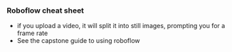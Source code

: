 ### Roboflow cheat sheet
- if you upload a video, it will split it into still images, prompting you for a frame rate
- See the capstone guide to using roboflow
